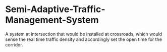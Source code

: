 # Semi-Adaptive-Traffic-Management-System
A system at intersection that would be installed at crossroads, which would sense the real time traffic density and accordingly set the open time for the corridor.
